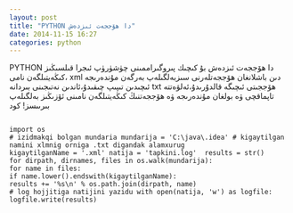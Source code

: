 ```yaml
---
layout: post
title: "PYTHON دا ھۆججەت ئىزدەش"
date: 2014-11-15 16:27
categories: python
---
```

PYTHON دا ھۆججەت ئىزدەش
بۇ كىچىك پىروگىراممىنى چۈشۈرۈپ ئىجرا قىلسىڭىز ،كىڭەيتىلگەن نامى xml دىن باشلانغان ھۆججەتلەرنى سىزبەلگىلەپ بەرگەن مۇندەرىجە ئىچىدىن تىپىپ چىقىدۇ،ئاندىن نەتىجىنى بىردانە txt ھۆججىتى ئىچىگە قالدۇرىدۇ،ئەلۋەتتە تاپماقچى ۋە بولغان مۇندەرىجە ۋە ھۆججەتنىڭ كىڭەيتىلگەن نامىنى ئۆزىڭىز بەلگىلەپ بىرىىسز!
كود
<pre>
<code>
import os  
# izidmakqi bolgan mundaria mundarija = 'C:\java\.idea' # kigaytilgan namini xlmnig orniga .txt digandak alamxurug 
kigaytilganName = '.xml' natija = 'tapkini.log'  results = str()   
for dirpath, dirnames, files in os.walk(mundarija):  
for name in files:      
if name.lower().endswith(kigaytilganName):    
results += '%s\n' % os.path.join(dirpath, name) 
# log hojjitiga natijini yazidu with open(natija, 'w') as logfile:  
logfile.write(results)
</code>
</pre>
